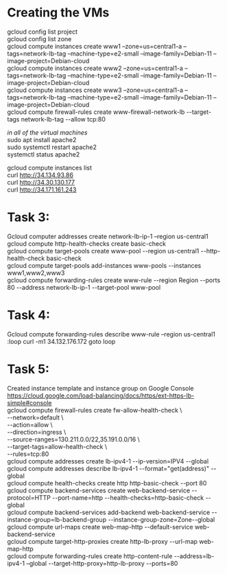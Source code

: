 # Creating the VMs  
gcloud config list project    
gcloud config list zone    
gcloud compute instances create www1 –zone=us=central1-a –tags=network-lb-tag –machine-type=e2-small –image-family=Debian-11 –image-project=Debian-cloud  
gcloud compute instances create www2 –zone=us=central1-a –tags=network-lb-tag –machine-type=e2-small –image-family=Debian-11 –image-project=Debian-cloud  
gcloud compute instances create www3 –zone=us=central1-a –tags=network-lb-tag –machine-type=e2-small –image-family=Debian-11 –image-project=Debian-cloud  
gcloud compute firewall-rules create www-firewall-network-lb  --target-tags network-lb-tag --allow tcp:80  
  
*in all of the virtual machines*  
  sudo apt install apache2  
  sudo systemctl restart apache2  
  systemctl status apache2  
    
gcloud compute instances list  
curl http://34.134.93.86  
curl http://34.30.130.177  
curl http://34.171.161.243  

# Task 3:  
Gcloud computer addresses create network-lb-ip-1 –region us-central1    
gcloud compute http-health-checks create basic-check  
gcloud compute target-pools create www-pool --region us-central1 --http-health-check basic-check  
gcloud compute target-pools add-instances www-pools --instances www1,www2,www3  
gcloud compute forwarding-rules create www-rule  --region  Region --ports 80  --address network-lb-ip-1 --target-pool www-pool  
  
# Task 4:   
Gcloud compute forwarding-rules describe www-rule –region us-central1  
:loop curl -m1 34.132.176.172 goto loop  

# Task 5:   
Created instance template and instance group on Google Console https://cloud.google.com/load-balancing/docs/https/ext-https-lb-simple#console   
gcloud compute firewall-rules create fw-allow-health-check \  
  --network=default \  
  --action=allow \  
  --direction=ingress \  
  --source-ranges=130.211.0.0/22,35.191.0.0/16 \  
  --target-tags=allow-health-check \  
  --rules=tcp:80  
gcloud compute addresses create lb-ipv4-1 --ip-version=IPV4 --global  
gcloud compute addresses describe lb-ipv4-1 --format="get(address)" --global  
gcloud compute health-checks create http http-basic-check --port 80  
gcloud compute backend-services create web-backend-service --protocol=HTTP --port-name=http --health-checks=http-basic-check --global  
gcloud compute backend-services add-backend web-backend-service --instance-group=lb-backend-group --instance-group-zone=Zone--global  
gcloud compute url-maps create web-map-http --default-service web-backend-service  
gcloud compute target-http-proxies create http-lb-proxy --url-map web-map-http  
gcloud compute forwarding-rules create http-content-rule --address=lb-ipv4-1 –global --target-http-proxy=http-lb-proxy --ports=80  
